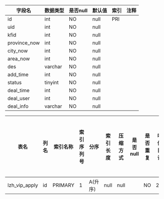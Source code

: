 |字段名|数据类型|是否null|默认值|索引|注释|
|------|--------|--------|------|----|----|
|id|int|NO|null|PRI||
|uid|int|NO|null|||
|kfid|int|NO|null|||
|province_now|int|NO|null|||
|city_now|int|NO|null|||
|area_now|int|NO|null|||
|des|varchar|NO|null|||
|add_time|int|NO|null|||
|status|tinyint|NO|null|||
|deal_time|int|NO|null|||
|deal_user|int|NO|null|||
|deal_info|varchar|NO|null|||



|表名|列名|索引名称|索引序列号|分序|索引长度|压缩方式|是否null|是否重复|唯一值数目估计值|索引方法|列中描述索引信息|索引注释|
|----|----|--------|----------|----|--------|--------|--------|--------|----------------|--------|----------------|--------|
|lzh_vip_apply|id|PRIMARY|1|A(升序)|null|null||NO|2112|BTREE|||
